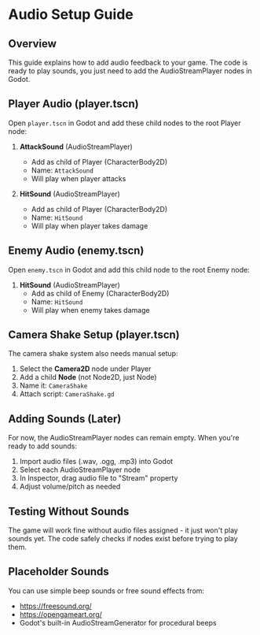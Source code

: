 # Audio Setup Guide

## Overview
This guide explains how to add audio feedback to your game. The code is ready to play sounds, you just need to add the AudioStreamPlayer nodes in Godot.

## Player Audio (player.tscn)

Open `player.tscn` in Godot and add these child nodes to the root Player node:

1. **AttackSound** (AudioStreamPlayer)
   - Add as child of Player (CharacterBody2D)
   - Name: `AttackSound`
   - Will play when player attacks

2. **HitSound** (AudioStreamPlayer)
   - Add as child of Player (CharacterBody2D)
   - Name: `HitSound`
   - Will play when player takes damage

## Enemy Audio (enemy.tscn)

Open `enemy.tscn` in Godot and add this child node to the root Enemy node:

1. **HitSound** (AudioStreamPlayer)
   - Add as child of Enemy (CharacterBody2D)
   - Name: `HitSound`
   - Will play when enemy takes damage

## Camera Shake Setup (player.tscn)

The camera shake system also needs manual setup:

1. Select the **Camera2D** node under Player
2. Add a child **Node** (not Node2D, just Node)
3. Name it: `CameraShake`
4. Attach script: `CameraShake.gd`

## Adding Sounds (Later)

For now, the AudioStreamPlayer nodes can remain empty. When you're ready to add sounds:

1. Import audio files (.wav, .ogg, .mp3) into Godot
2. Select each AudioStreamPlayer node
3. In Inspector, drag audio file to "Stream" property
4. Adjust volume/pitch as needed

## Testing Without Sounds

The game will work fine without audio files assigned - it just won't play sounds yet. The code safely checks if nodes exist before trying to play them.

## Placeholder Sounds

You can use simple beep sounds or free sound effects from:
- https://freesound.org/
- https://opengameart.org/
- Godot's built-in AudioStreamGenerator for procedural beeps
